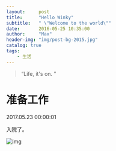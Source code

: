 ```yaml
---
layout:     post
title:      "Hello Winky"
subtitle:   " \"Welcome to the world\""
date:       2016-05-25 10:35:00
author:     "Max"
header-img: "img/post-bg-2015.jpg"
catalog: true
tags:
    - 生活
---
```


> “Life, it's on. ”


# 准备工作

2017.05.23 00:00:01 

入院了。

![img](/www/img/post-bg-2015-1.jpg)




